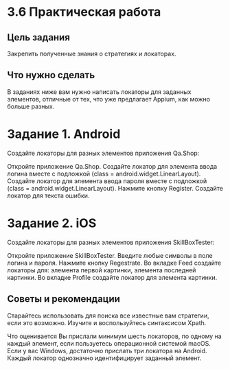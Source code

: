# 3.6 Практическая работа
## Цель задания
Закрепить полученные знания о стратегиях и локаторах.



## Что нужно сделать
В заданиях ниже вам нужно написать локаторы для заданных элементов, отличные от тех, что уже предлагает Appium, как можно больше разных.



# Задание 1. Android
Создайте локаторы для разных элементов приложения Qa.Shop:

Откройте приложение Qa.Shop.
Создайте локатор для элемента ввода логина вместе с подложкой (class = android.widget.LinearLayout).
Создайте локатор для элемента ввода пароля вместе с подложкой (class = android.widget.LinearLayout).
Нажмите кнопку Register.
Создайте локатор для текста ошибки.


# Задание 2. iOS
Создайте локаторы для разных элементов приложения SkillBoxTester:

Откройте приложение SkillBoxTester.
Введите любые символы в поле логина и пароля.
Нажмите кнопку Regestrate.
Во вкладке Feed создайте локаторы для:
элемента первой картинки,
элемента последней картинки.
Во вкладке Profile создайте локатор для элемента картинки.


## Советы и рекомендации
Старайтесь использовать для поиска все известные вам стратегии, если это возможно.
Изучите и воспользуйтесь синтаксисом Xpath.


Что оценивается
Вы прислали минимум шесть локаторов, по одному на каждый элемент, если пользуетесь операционной системой macOS. 
Если у вас Windows, достаточно прислать три локатора на Android.
Каждый локатор однозначно идентифицирует заданный элемент.
